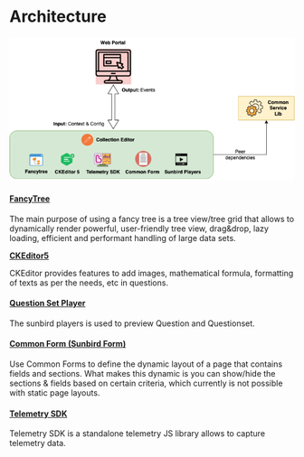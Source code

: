 # Architecture

![Question Set Editor - Architecture](<../../../.gitbook/assets/image (13).png>)

#### [FancyTree](https://github.com/mar10/fancytree/wiki)

The main purpose of using a fancy tree is a tree view/tree grid that allows to dynamically render powerful, user-friendly tree view, drag\&drop, lazy loading, efficient and performant handling of large data sets.

****[**CKEditor5**](https://ckeditor.com/ckeditor-5/)****

CKEditor provides features to add images, mathematical formula, formatting of texts as per the needs, etc in questions.

#### [Question Set Player](https://inquiry.sunbird.org/learn/product-and-developer-guide/question-set-player)

The sunbird players is used to preview Question and Questionset.

#### [Common Form (Sunbird Form)](https://ed.sunbird.org/use-1/independent-libraries/sunbirded-forms)

Use Common Forms to define the dynamic layout of a page that contains fields and sections. What makes this dynamic is you can show/hide the sections & fields based on certain criteria, which currently is not possible with static page layouts.

#### [Telemetry SDK](https://telemetry.sunbird.org/)

Telemetry SDK is a standalone telemetry JS library allows to capture telemetry data.
